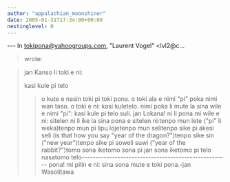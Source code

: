 ```yaml
---
author: "appalachian_moonshiner"
date: 2005-01-31T17:34:00+00:00
nestinglevel: 0
---
```

\---
 In [tokipona@yahoogroups.com](mailto://tokipona@yahoogroups.com), "Laurent Vogel" <lvl2@c...
> wrote:

> jan Kanso li toki e ni:
>> 
> kasi kule pi telo
>> o kute e nasin toki pi toki pona.
> o toki ala e nimi "pi" poka nimi wan taso. o toki e ni: kasi kuletelo.
> nimi poka li mute la sina wile e nimi "pi": kasi kule pi telo suli.
>> jan Lokana! ni li pona.mi wile e ni: sitelen ni li ike la sina pona e sitelen ni:tenpo mun lete ("pi" li weka)tenpo mun pi lipu lojetenpo mun selitenpo sike pi akesi seli (is that how you say "year of the dragon?")tenpo sike sin ("new year")tenpo sike pi soweli suwi ("year of the rabbit?")tomo sona iketomo sona pi jan sona iketomo pi telo nasatomo telo-----------------------------------------------------
pona! mi pilin e ni: sina sona mute e toki pona.-jan Wasolitawa
